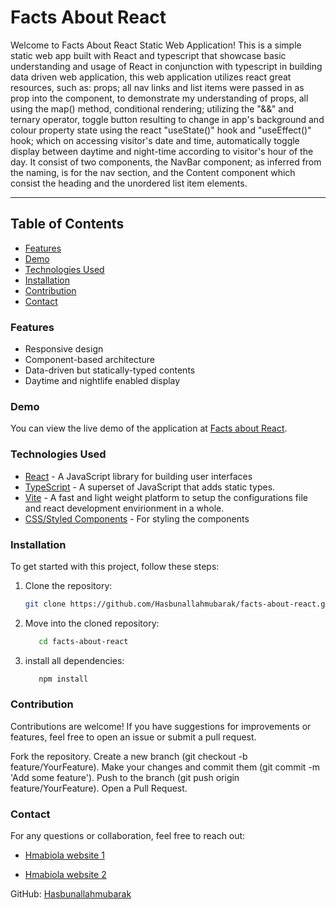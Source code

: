 # Facts About React

Welcome to Facts About React Static Web Application! This is a simple static web app built with React and typescript that showcase basic understanding and usage of React in conjunction with typescript in building data driven web application, this web application utilizes react great resources, such as: props; all nav links and list items were passed in as prop into the component, to demonstrate my understanding of props, all using the map() method, conditional rendering; utilizing the "&&" and ternary operator, toggle button resulting to change in app's background and colour property state using the react "useState()" hook and "useEffect()" hook; which on accessing visitor's date and time, automatically toggle display between daytime and night-time according to visitor's hour of the day. It consist of two components, the NavBar component; as inferred from the naming, is for the nav section, and the Content component which consist the heading and the unordered list item elements.

<hr/>

## Table of Contents

- [Features](#features)
- [Demo](#demo)
- [Technologies Used](#technologies-used)
- [Installation](#installation)
- [Contribution](#contribution)
- [Contact](#contact)

### Features

- Responsive design
- Component-based architecture
- Data-driven but statically-typed contents
- Daytime and nightlife enabled display

### Demo

You can view the live demo of the application at [Facts about React](https://react-known-facts.netlify.app/).

### Technologies Used

- [React](https://reactjs.org/) - A JavaScript library for building user interfaces
- [TypeScript](https://www.typescriptlang.org/) - A superset of JavaScript that adds static types.
- [Vite](https://vitejs.dev) - A fast and light weight platform to setup the configurations file and react development envirionment in a whole.
- [CSS/Styled Components](https://styled-components.com/) - For styling the components

### Installation

To get started with this project, follow these steps:

1. Clone the repository:
   ```bash
   git clone https://github.com/Hasbunallahmubarak/facts-about-react.git
   ```
2. Move into the cloned repository:
   ```bash
      cd facts-about-react
   ```
3. install all dependencies:
   ```bash
      npm install
   ```

### Contribution

Contributions are welcome! If you have suggestions for improvements or features, feel free to open an issue or submit a pull request.

Fork the repository.
Create a new branch (git checkout -b feature/YourFeature).
Make your changes and commit them (git commit -m 'Add some feature').
Push to the branch (git push origin feature/YourFeature).
Open a Pull Request.

### Contact

For any questions or collaboration, feel free to reach out:

- [Hmabiola website 1](hasbunallahmubarak.github.io/Hmabiola-Portfolio/)

- [Hmabiola website 2](hasbunallahmubarak.github.io/Hmabiola/)

GitHub: [Hasbunallahmubarak](github.com/Hasbunallahmubarak)
